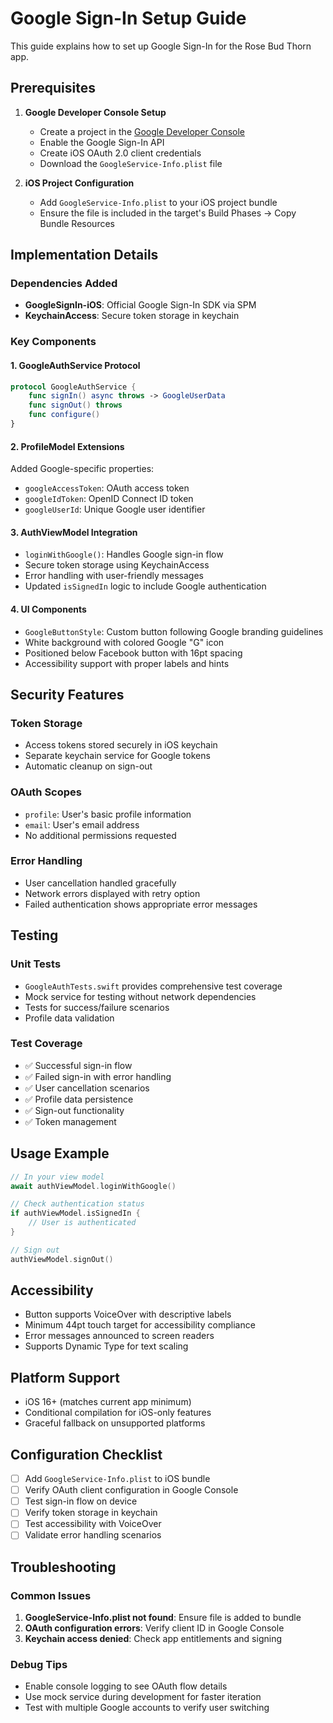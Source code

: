 # Google Sign-In Setup Guide

This guide explains how to set up Google Sign-In for the Rose Bud Thorn app.

## Prerequisites

1. **Google Developer Console Setup**
   - Create a project in the [Google Developer Console](https://console.developers.google.com)
   - Enable the Google Sign-In API
   - Create iOS OAuth 2.0 client credentials
   - Download the `GoogleService-Info.plist` file

2. **iOS Project Configuration**
   - Add `GoogleService-Info.plist` to your iOS project bundle
   - Ensure the file is included in the target's Build Phases → Copy Bundle Resources

## Implementation Details

### Dependencies Added
- **GoogleSignIn-iOS**: Official Google Sign-In SDK via SPM
- **KeychainAccess**: Secure token storage in keychain

### Key Components

#### 1. GoogleAuthService Protocol
```swift
protocol GoogleAuthService {
    func signIn() async throws -> GoogleUserData
    func signOut() throws
    func configure()
}
```

#### 2. ProfileModel Extensions
Added Google-specific properties:
- `googleAccessToken`: OAuth access token
- `googleIdToken`: OpenID Connect ID token  
- `googleUserId`: Unique Google user identifier

#### 3. AuthViewModel Integration
- `loginWithGoogle()`: Handles Google sign-in flow
- Secure token storage using KeychainAccess
- Error handling with user-friendly messages
- Updated `isSignedIn` logic to include Google authentication

#### 4. UI Components
- `GoogleButtonStyle`: Custom button following Google branding guidelines
- White background with colored Google "G" icon
- Positioned below Facebook button with 16pt spacing
- Accessibility support with proper labels and hints

## Security Features

### Token Storage
- Access tokens stored securely in iOS keychain
- Separate keychain service for Google tokens
- Automatic cleanup on sign-out

### OAuth Scopes
- `profile`: User's basic profile information
- `email`: User's email address
- No additional permissions requested

### Error Handling
- User cancellation handled gracefully
- Network errors displayed with retry option
- Failed authentication shows appropriate error messages

## Testing

### Unit Tests
- `GoogleAuthTests.swift` provides comprehensive test coverage
- Mock service for testing without network dependencies
- Tests for success/failure scenarios
- Profile data validation

### Test Coverage
- ✅ Successful sign-in flow
- ✅ Failed sign-in with error handling
- ✅ User cancellation scenarios
- ✅ Profile data persistence
- ✅ Sign-out functionality
- ✅ Token management

## Usage Example

```swift
// In your view model
await authViewModel.loginWithGoogle()

// Check authentication status
if authViewModel.isSignedIn {
    // User is authenticated
}

// Sign out
authViewModel.signOut()
```

## Accessibility

- Button supports VoiceOver with descriptive labels
- Minimum 44pt touch target for accessibility compliance
- Error messages announced to screen readers
- Supports Dynamic Type for text scaling

## Platform Support

- iOS 16+ (matches current app minimum)
- Conditional compilation for iOS-only features
- Graceful fallback on unsupported platforms

## Configuration Checklist

- [ ] Add `GoogleService-Info.plist` to iOS bundle
- [ ] Verify OAuth client configuration in Google Console
- [ ] Test sign-in flow on device
- [ ] Verify token storage in keychain
- [ ] Test accessibility with VoiceOver
- [ ] Validate error handling scenarios

## Troubleshooting

### Common Issues
1. **GoogleService-Info.plist not found**: Ensure file is added to bundle
2. **OAuth configuration errors**: Verify client ID in Google Console
3. **Keychain access denied**: Check app entitlements and signing

### Debug Tips
- Enable console logging to see OAuth flow details
- Use mock service during development for faster iteration
- Test with multiple Google accounts to verify user switching